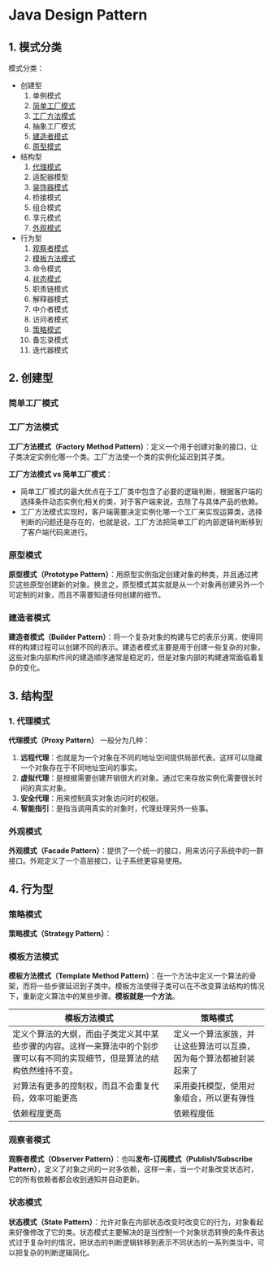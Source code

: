 # Java Design Pattern
## 1. 模式分类
模式分类：
- 创建型
    1. 单例模式
    2. [简单工厂模式](https://github.com/GatsbyNewton/design-pattern/tree/master/src/main/java/edu/wzm/creation/simple_factory)
    3. [工厂方法模式](https://github.com/GatsbyNewton/design-pattern/tree/master/src/main/java/edu/wzm/creation/factory_method)
    4. 抽象工厂模式
    5. [建造者模式](https://github.com/GatsbyNewton/design-pattern/tree/master/src/main/java/edu/wzm/creation/builder)
    6. [原型模式](https://github.com/GatsbyNewton/design-pattern/tree/master/src/main/java/edu/wzm/creation/prototype)
- 结构型
    1. [代理模式](https://github.com/GatsbyNewton/design-pattern/tree/master/src/main/java/edu/wzm/structure/proxy)
    2. 适配器模型
    3. [装饰器模式](https://github.com/GatsbyNewton/design-pattern/tree/master/src/main/java/edu/wzm/structure/decorator)
    4. 桥接模式
    5. 组合模式
    6. 享元模式
    7. [外观模式](https://github.com/GatsbyNewton/design-pattern/tree/master/src/main/java/edu/wzm/structure/facade)
- 行为型
    1. [观察者模式](https://github.com/GatsbyNewton/design-pattern/tree/master/src/main/java/edu/wzm/action/observer)
    2. [模板方法模式](https://github.com/GatsbyNewton/design-pattern/tree/master/src/main/java/edu/wzm/action/template_method)
    3. 命令模式
    4. [状态模式](https://github.com/GatsbyNewton/design-pattern/tree/master/src/main/java/edu/wzm/action/state)
    5. 职责链模式
    6. 解释器模式
    7. 中介者模式
    8. 访问者模式
    9. [策略模式](https://github.com/GatsbyNewton/design-pattern/tree/master/src/main/java/edu/wzm/action/strategy)
    10. 备忘录模式
    11. 迭代器模式

## 2. 创建型
### 简单工厂模式

### 工厂方法模式
**工厂方法模式（Factory Method Pattern）**：定义一个用于创建对象的接口，让子类决定实例化哪一个类。工厂方法使一个类的实例化延迟到其子类。

**工厂方法模式 vs 简单工厂模式**：
- 简单工厂模式的最大优点在于工厂类中包含了必要的逻辑判断，根据客户端的选择条件动态实例化相关的类，对于客户端来说，去除了与具体产品的依赖。
- 工厂方法模式实现时，客户端需要决定实例化哪一个工厂来实现运算类，选择判断的问题还是存在的，也就是说，工厂方法把简单工厂的内部逻辑判断移到了客户端代码来进行。

### 原型模式
**原型模式（Prototype Pattern）**：用原型实例指定创建对象的种类，并且通过拷贝这些原型创建新的对象。换言之，原型模式其实就是从一个对象再创建另外一个可定制的对象，而且不需要知道任何创建的细节。

### 建造者模式
**建造者模式（Builder Pattern）**：将一个复杂对象的构建与它的表示分离，使得同样的构建过程可以创建不同的表示。建造者模式主要是用于创建一些复杂的对象，这些对象内部构件间的建造顺序通常是稳定的，但是对象内部的构建通常面临着复杂的变化。

## 3. 结构型
### 1. 代理模式
**代理模式（Proxy Pattern）** 一般分为几种：
1. **远程代理**：也就是为一个对象在不同的地址空间提供局部代表。这样可以隐藏一个对象存在于不同地址空间的事实。
2. **虚拟代理**：是根据需要创建开销很大的对象。通过它来存放实例化需要很长时间的真实对象。
3. **安全代理**：用来控制真实对象访问时的权限。
4. **智能指引**：是指当调用真实的对象时，代理处理另外一些事。

### 外观模式
**外观模式（Facade Pattern）**：提供了一个统一的接口，用来访问子系统中的一群接口。外观定义了一个高层接口，让子系统更容易使用。

## 4. 行为型
### 策略模式
**策略模式（Strategy Pattern）**：

### 模板方法模式
**模板方法模式（Template Method Pattern）**：在一个方法中定义一个算法的骨架，而将一些步骤延迟到子类中。模板方法使得子类可以在不改变算法结构的情况下，重新定义算法中的某些步骤。**模板就是一个方法**。

模板方法模式 | 策略模式
--- | ---
定义个算法的大纲，而由子类定义其中某些步骤的内容。这样一来算法中的个别步骤可以有不同的实现细节，但是算法的结构依然维持不变。 | 定义一个算法家族，并让这些算法可以互换，因为每个算法都被封装起来了
对算法有更多的控制权，而且不会重复代码，效率可能更高 | 采用委托模型，使用对象组合，所以更有弹性
依赖程度更高 | 依赖程度低
  
### 观察者模式
**观察者模式（Observer Pattern）**：也叫**发布-订阅模式（Publish/Subscribe Pattern）**，定义了对象之间的一对多依赖，这样一来，当一个对象改变状态时，它的所有依赖者都会收到通知并自动更新。

### 状态模式
**状态模式（State Pattern）**：允许对象在内部状态改变时改变它的行为，对象看起来好像修改了它的类。状态模式主要解决的是当控制一个对象状态转换的条件表达式过于复杂时的情况，把状态的判断逻辑转移到表示不同状态的一系列类当中，可以把复杂的判断逻辑简化。


